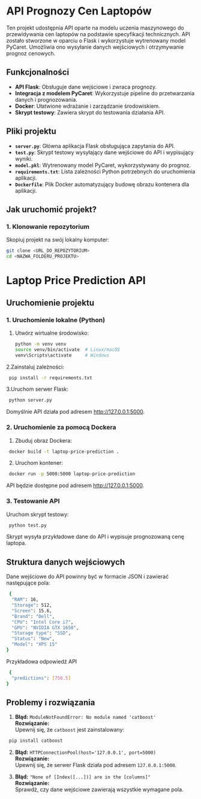 # API Prognozy Cen Laptopów

Ten projekt udostępnia API oparte na modelu uczenia maszynowego do przewidywania cen laptopów na podstawie specyfikacji technicznych. API zostało stworzone w oparciu o Flask i wykorzystuje wytrenowany model PyCaret. Umożliwia ono wysyłanie danych wejściowych i otrzymywanie prognoz cenowych.

## Funkcjonalności

- **API Flask**: Obsługuje dane wejściowe i zwraca prognozy.
- **Integracja z modelem PyCaret**: Wykorzystuje pipeline do przetwarzania danych i prognozowania.
- **Docker**: Ułatwione wdrażanie i zarządzanie środowiskiem.
- **Skrypt testowy**: Zawiera skrypt do testowania działania API.

## Pliki projektu

- **`server.py`**: Główna aplikacja Flask obsługująca zapytania do API.
- **`test.py`**: Skrypt testowy wysyłający dane wejściowe do API i wypisujący wyniki.
- **`model.pkl`**: Wytrenowany model PyCaret, wykorzystywany do prognoz.
- **`requirements.txt`**: Lista zależności Python potrzebnych do uruchomienia aplikacji.
- **`Dockerfile`**: Plik Docker automatyzujący budowę obrazu kontenera dla aplikacji.

## Jak uruchomić projekt?

### 1. Klonowanie repozytorium
Skopiuj projekt na swój lokalny komputer:
```bash
git clone <URL_DO_REPOZYTORIUM>
cd <NAZWA_FOLDERU_PROJEKTU>
```

# Laptop Price Prediction API

## Uruchomienie projektu

### 1. Uruchomienie lokalne (Python)

1. Utwórz wirtualne środowisko:
   ```bash
   python -m venv venv
   source venv/bin/activate  # Linux/macOS
   venv\Scripts\activate     # Windows
   ```
   
2.Zainstaluj zależności:
```bash
 pip install -r requirements.txt

   ```

3.Uruchom serwer Flask:
```bash
 python server.py
   ```

Domyślnie API działa pod adresem <http://127.0.0.1:5000>.

### 2\. Uruchomienie za pomocą Dockera

1. Zbuduj obraz Dockera:
```bash
 docker build -t laptop-price-prediction .

   ```
2. Uruchom kontener:
```bash
 docker run -p 5000:5000 laptop-price-prediction

   ```
API będzie dostępne pod adresem <http://127.0.0.1:5000>.

### 3\. Testowanie API

Uruchom skrypt testowy:
```bash
 python test.py

   ```
Skrypt wysyła przykładowe dane do API i wypisuje prognozowaną cenę laptopa.

Struktura danych wejściowych
----------------------------

Dane wejściowe do API powinny być w formacie JSON i zawierać następujące pola:
```bash
 {
  "RAM": 16,
  "Storage": 512,
  "Screen": 15.6,
  "Brand": "Dell",
  "CPU": "Intel Core i7",
  "GPU": "NVIDIA GTX 1650",
  "Storage type": "SSD",
  "Status": "New",
  "Model": "XPS 15"
}

   ```
Przykładowa odpowiedź API
```bash
 {
  "predictions": [750.5]
}

   ```
Problemy i rozwiązania
----------------------

1.  **Błąd:** `ModuleNotFoundError: No module named 'catboost'`\
    **Rozwiązanie:**\
    Upewnij się, że `catboost` jest zainstalowany:
```bash
 pip install catboost

   ```

2.   **Błąd:** `HTTPConnectionPool(host='127.0.0.1', port=5000)`\
    **Rozwiązanie:**\
    Upewnij się, że serwer Flask działa pod adresem `127.0.0.1:5000`.

3.  **Błąd:** `"None of [Index([...])] are in the [columns]"`\
    **Rozwiązanie:**\
    Sprawdź, czy dane wejściowe zawierają wszystkie wymagane pola.
